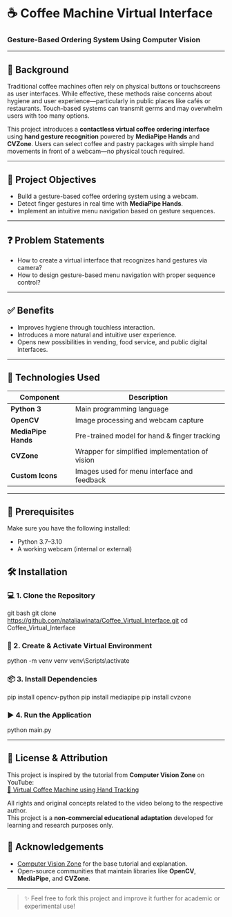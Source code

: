 # ☕ Coffee Machine Virtual Interface  
### Gesture-Based Ordering System Using Computer Vision

---

## 📌 Background

Traditional coffee machines often rely on physical buttons or touchscreens as user interfaces. While effective, these methods raise concerns about hygiene and user experience—particularly in public places like cafés or restaurants. Touch-based systems can transmit germs and may overwhelm users with too many options.

This project introduces a **contactless virtual coffee ordering interface** using **hand gesture recognition** powered by **MediaPipe Hands** and **CVZone**. Users can select coffee and pastry packages with simple hand movements in front of a webcam—no physical touch required.

---

## 🎯 Project Objectives

- Build a gesture-based coffee ordering system using a webcam.
- Detect finger gestures in real time with **MediaPipe Hands**.
- Implement an intuitive menu navigation based on gesture sequences.

---

## ❓ Problem Statements

- How to create a virtual interface that recognizes hand gestures via camera?
- How to design gesture-based menu navigation with proper sequence control?

---

## ✅ Benefits

- Improves hygiene through touchless interaction.
- Introduces a more natural and intuitive user experience.
- Opens new possibilities in vending, food service, and public digital interfaces.

---

## 🧠 Technologies Used

| Component           | Description                                      |
|--------------------|--------------------------------------------------|
| **Python 3**        | Main programming language                        |
| **OpenCV**          | Image processing and webcam capture              |
| **MediaPipe Hands** | Pre-trained model for hand & finger tracking     |
| **CVZone**          | Wrapper for simplified implementation of vision  |
| **Custom Icons**    | Images used for menu interface and feedback      |

---

## 🔰 Prerequisites

Make sure you have the following installed:
- Python 3.7–3.10
- A working webcam (internal or external)

## 🛠️ Installation

### 💻 1. Clone the Repository
git bash
git clone https://github.com/nataliawinata/Coffee_Virtual_Interface.git
cd Coffee_Virtual_Interface

### 🧪 2. Create & Activate Virtual Environment
python -m venv venv
venv\Scripts\activate

### 📦 3. Install Dependencies
pip install opencv-python
pip install mediapipe
pip install cvzone

### ▶️ 4. Run the Application
python main.py

---

## 📄 License & Attribution

This project is inspired by the tutorial from **Computer Vision Zone** on YouTube:  
[🔗 Virtual Coffee Machine using Hand Tracking](https://youtu.be/trIwJ17YmsI)

All rights and original concepts related to the video belong to the respective author.  
This project is a **non-commercial educational adaptation** developed for learning and research purposes only.

## 🙌 Acknowledgements

- [Computer Vision Zone](https://www.computervision.zone/) for the base tutorial and explanation.
- Open-source communities that maintain libraries like **OpenCV**, **MediaPipe**, and **CVZone**.

---

> ✨ Feel free to fork this project and improve it further for academic or experimental use!
